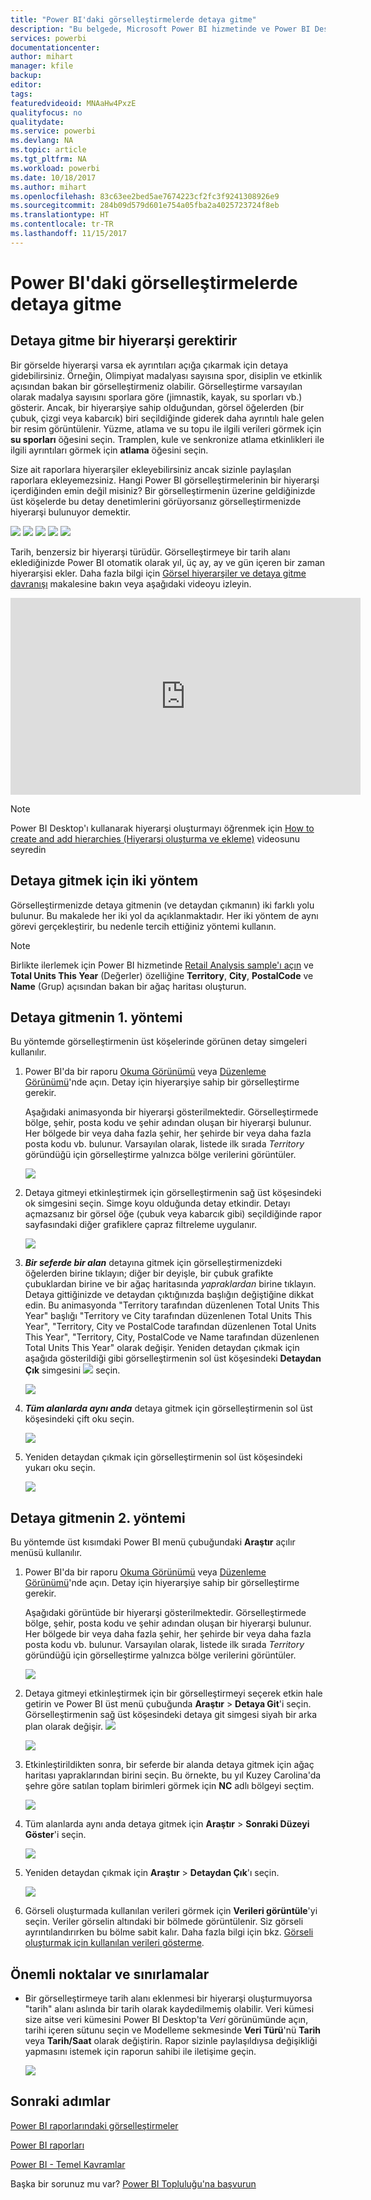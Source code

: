 ```yaml
---
title: "Power BI'daki görselleştirmelerde detaya gitme"
description: "Bu belgede, Microsoft Power BI hizmetinde ve Power BI Desktop'ta bir görselleştirmenin detayına nasıl gidileceği gösterilmektedir."
services: powerbi
documentationcenter: 
author: mihart
manager: kfile
backup: 
editor: 
tags: 
featuredvideoid: MNAaHw4PxzE
qualityfocus: no
qualitydate: 
ms.service: powerbi
ms.devlang: NA
ms.topic: article
ms.tgt_pltfrm: NA
ms.workload: powerbi
ms.date: 10/18/2017
ms.author: mihart
ms.openlocfilehash: 83c63ee2bed5ae7674223cf2fc3f9241308926e9
ms.sourcegitcommit: 284b09d579d601e754a05fba2a4025723724f8eb
ms.translationtype: HT
ms.contentlocale: tr-TR
ms.lasthandoff: 11/15/2017
---
```

# <a name="drill-down-in-a-visualization-in-power-bi"></a>Power BI'daki görselleştirmelerde detaya gitme
## <a name="drill-down-requires-a-hierarchy"></a>Detaya gitme bir hiyerarşi gerektirir
Bir görselde hiyerarşi varsa ek ayrıntıları açığa çıkarmak için detaya gidebilirsiniz. Örneğin, Olimpiyat madalyası sayısına spor, disiplin ve etkinlik açısından bakan bir görselleştirmeniz olabilir. Görselleştirme varsayılan olarak madalya sayısını sporlara göre (jimnastik, kayak, su sporları vb.) gösterir. Ancak, bir hiyerarşiye sahip olduğundan, görsel öğelerden (bir çubuk, çizgi veya kabarcık) biri seçildiğinde giderek daha ayrıntılı hale gelen bir resim görüntülenir. Yüzme, atlama ve su topu ile ilgili verileri görmek için **su sporları** öğesini seçin.  Tramplen, kule ve senkronize atlama etkinlikleri ile ilgili ayrıntıları görmek için **atlama** öğesini seçin.

Size ait raporlara hiyerarşiler ekleyebilirsiniz ancak sizinle paylaşılan raporlara ekleyemezsiniz.
Hangi Power BI görselleştirmelerinin bir hiyerarşi içerdiğinden emin değil misiniz?  Bir görselleştirmenin üzerine geldiğinizde üst köşelerde bu detay denetimlerini görüyorsanız görselleştirmenizde hiyerarşi bulunuyor demektir.

![](media/power-bi-visualization-drill-down/power-bi-drill-icon4.png)  ![](media/power-bi-visualization-drill-down/power-bi-drill-icon2.png)  ![](media/power-bi-visualization-drill-down/power-bi-drill-icon3.png)
![](media/power-bi-visualization-drill-down/power-bi-drill-icon5.png) ![](media/power-bi-visualization-drill-down/power-bi-drill-icon6.png)  

Tarih, benzersiz bir hiyerarşi türüdür. Görselleştirmeye bir tarih alanı eklediğinizde Power BI otomatik olarak yıl, üç ay, ay ve gün içeren bir zaman hiyerarşisi ekler. Daha fazla bilgi için [Görsel hiyerarşiler ve detaya gitme davranışı](guided-learning/visualizations.yml#step-18) makalesine bakın veya aşağıdaki videoyu izleyin.

  <iframe width="560" height="315" src="https://www.youtube.com/embed/MNAaHw4PxzE?list=PL1N57mwBHtN0JFoKSR0n-tBkUJHeMP2cP" frameborder="0" allowfullscreen></iframe>

> [!NOTE]
> Power BI Desktop'ı kullanarak hiyerarşi oluşturmayı öğrenmek için [How to create and add hierarchies (Hiyerarşi oluşturma ve ekleme)](https://youtu.be/q8WDUAiTGeU) videosunu seyredin
> 
> 

## <a name="two-methods-to-drill-down"></a>Detaya gitmek için iki yöntem
Görselleştirmenizde detaya gitmenin (ve detaydan çıkmanın) iki farklı yolu bulunur.  Bu makalede her iki yol da açıklanmaktadır. Her iki yöntem de aynı görevi gerçekleştirir, bu nedenle tercih ettiğiniz yöntemi kullanın.

> [!NOTE]
> Birlikte ilerlemek için Power BI hizmetinde [Retail Analysis sample'ı açın](sample-datasets.md) ve **Total Units This Year** (Değerler) özelliğine **Territory**, **City**, **PostalCode** ve **Name** (Grup) açısından bakan bir ağaç haritası oluşturun.  
> 
> 

## <a name="method-1-for-drill-down"></a>Detaya gitmenin 1. yöntemi
Bu yöntemde görselleştirmenin üst köşelerinde görünen detay simgeleri kullanılır.

1. Power BI'da bir raporu [Okuma Görünümü](service-report-open-in-reading-view.md) veya [Düzenleme Görünümü](service-reading-view-and-editing-view.md)'nde açın. Detay için hiyerarşiye sahip bir görselleştirme gerekir. 
   
   Aşağıdaki animasyonda bir hiyerarşi gösterilmektedir.  Görselleştirmede bölge, şehir, posta kodu ve şehir adından oluşan bir hiyerarşi bulunur. Her bölgede bir veya daha fazla şehir, her şehirde bir veya daha fazla posta kodu vb. bulunur. Varsayılan olarak, listede ilk sırada *Territory* göründüğü için görselleştirme yalnızca bölge verilerini görüntüler.
   
   ![](media/power-bi-visualization-drill-down/power-bi-hierarcy-list.png)
2. Detaya gitmeyi etkinleştirmek için görselleştirmenin sağ üst köşesindeki ok simgesini seçin. Simge koyu olduğunda detay etkindir. Detayı açmazsanız bir görsel öğe (çubuk veya kabarcık gibi) seçildiğinde rapor sayfasındaki diğer grafiklere çapraz filtreleme uygulanır.    
   
   ![](media/power-bi-visualization-drill-down/power-bi-drill-icon.png)
3. ***Bir seferde bir alan*** detayına gitmek için görselleştirmenizdeki öğelerden birine tıklayın; diğer bir deyişle, bir çubuk grafikte çubuklardan birine ve bir ağaç haritasında *yapraklardan* birine tıklayın. Detaya gittiğinizde ve detaydan çıktığınızda başlığın değiştiğine dikkat edin. Bu animasyonda "Territory tarafından düzenlenen Total Units This Year" başlığı "Territory ve City tarafından düzenlenen Total Units This Year", "Territory, City ve PostalCode tarafından düzenlenen Total Units This Year", "Territory, City, PostalCode ve Name tarafından düzenlenen Total Units This Year" olarak değişir. Yeniden detaydan çıkmak için aşağıda gösterildiği gibi görselleştirmenin sol üst köşesindeki **Detaydan Çık** simgesini   ![](media/power-bi-visualization-drill-down/power-bi-drill-icon5.png) seçin.
   
   ![](media/power-bi-visualization-drill-down/drill.gif)
4. ***Tüm alanlarda aynı anda*** detaya gitmek için görselleştirmenin sol üst köşesindeki çift oku seçin.
   
   ![](media/power-bi-visualization-drill-down/pbi_drillall.png)
5. Yeniden detaydan çıkmak için görselleştirmenin sol üst köşesindeki yukarı oku seçin.
   
   ![](media/power-bi-visualization-drill-down/pbi_drillup2.png)

## <a name="method-2-for-drill-down"></a>Detaya gitmenin 2. yöntemi
Bu yöntemde üst kısımdaki Power BI menü çubuğundaki **Araştır** açılır menüsü kullanılır.

1. Power BI'da bir raporu [Okuma Görünümü](service-report-open-in-reading-view.md) veya [Düzenleme Görünümü](service-reading-view-and-editing-view.md)'nde açın. Detay için hiyerarşiye sahip bir görselleştirme gerekir. 
   
   Aşağıdaki görüntüde bir hiyerarşi gösterilmektedir.  Görselleştirmede bölge, şehir, posta kodu ve şehir adından oluşan bir hiyerarşi bulunur. Her bölgede bir veya daha fazla şehir, her şehirde bir veya daha fazla posta kodu vb. bulunur. Varsayılan olarak, listede ilk sırada *Territory* göründüğü için görselleştirme yalnızca bölge verilerini görüntüler.
   
   ![](media/power-bi-visualization-drill-down/power-bi-hierarcy-list.png)
2. Detaya gitmeyi etkinleştirmek için bir görselleştirmeyi seçerek etkin hale getirin ve Power BI üst menü çubuğunda **Araştır** > **Detaya Git**'i seçin. Görselleştirmenin sağ üst köşesindeki detaya git simgesi siyah bir arka plan olarak değişir. ![](media/power-bi-visualization-drill-down/power-bi-drill-icon2.png)  
   
   ![](media/power-bi-visualization-drill-down/power-bi-explore2.png)
3. Etkinleştirildikten sonra, bir seferde bir alanda detaya gitmek için ağaç haritası yapraklarından birini seçin. Bu örnekte, bu yıl Kuzey Carolina'da şehre göre satılan toplam birimleri görmek için **NC** adlı bölgeyi seçtim.
   
   ![](media/power-bi-visualization-drill-down/power-bi-drilldown-1.png)
4. Tüm alanlarda aynı anda detaya gitmek için **Araştır** > **Sonraki Düzeyi Göster**'i seçin.
   
   ![](media/power-bi-visualization-drill-down/power-bi-show-next-level.png)
5. Yeniden detaydan çıkmak için **Araştır** > **Detaydan Çık**'ı seçin.
   
   ![](media/power-bi-visualization-drill-down/power-bi-drill-up2.png)
6. Görseli oluşturmada kullanılan verileri görmek için **Verileri görüntüle**'yi seçin. Veriler görselin altındaki bir bölmede görüntülenir. Siz görseli ayrıntılandırırken bu bölme sabit kalır. Daha fazla bilgi için bkz. [Görseli oluşturmak için kullanılan verileri gösterme](service-reports-show-data.md).

## <a name="considerations-and-limitations"></a>Önemli noktalar ve sınırlamalar
* Bir görselleştirmeye tarih alanı eklenmesi bir hiyerarşi oluşturmuyorsa "tarih" alanı aslında bir tarih olarak kaydedilmemiş olabilir. Veri kümesi size aitse veri kümesini Power BI Desktop'ta *Veri* görünümünde açın, tarihi içeren sütunu seçin ve Modelleme sekmesinde **Veri Türü**'nü **Tarih** veya **Tarih/Saat** olarak değiştirin. Rapor sizinle paylaşıldıysa değişikliği yapmasını istemek için raporun sahibi ile iletişime geçin.  
  
  ![](media/power-bi-visualization-drill-down/power-bi-change-data-type2.png)

## <a name="next-steps"></a>Sonraki adımlar
[Power BI raporlarındaki görselleştirmeler](power-bi-report-visualizations.md)

[Power BI raporları](service-reports.md)

[Power BI - Temel Kavramlar](service-basic-concepts.md)

Başka bir sorunuz mu var? [Power BI Topluluğu'na başvurun](http://community.powerbi.com/)

